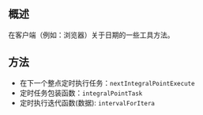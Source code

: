 ## 概述
在客户端（例如：浏览器）关于日期的一些工具方法。

## 方法
- 在下一个整点定时执行任务：`nextIntegralPointExecute`
- 定时任务包装函数：`integralPointTask`
- 定时执行迭代函数(数据): `intervalForItera`
